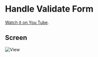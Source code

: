 # Handle Validate Form

[Watch it on You Tube]().

## Screen

![View](https://github.com/nashkispace/NS-AdminDashboard/blob/main/public/NS-HandleValidateForm.gif)
